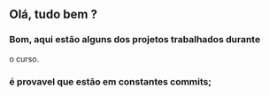 ## Olá, tudo bem ? 

### Bom, aqui estão alguns dos projetos trabalhados durante
o curso. 

### é provavel que estão em constantes commits; 
